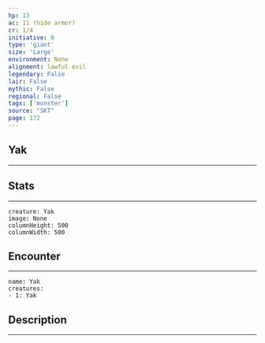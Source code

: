 ```yaml
---
hp: 13
ac: 11 (hide armor)
cr: 1/4
initiative: 0
type: 'giant'    
size: 'Large'
environment: None
alignment: lawful evil
legendary: False
lair: False
mythic: False
regional: False
tags: ['monster']
source: "SKT"
page: 172
---
```


## Yak
---



## Stats
---

```statblock
creature: Yak
image: None
columnHeight: 500
columnWidth: 500
```

## Encounter
---

```encounter-table
name: Yak
creatures:
- 1: Yak
```

## Description
---




